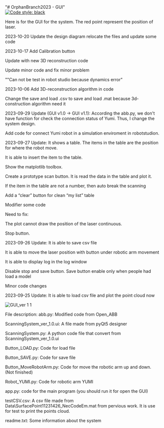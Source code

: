 "# OrphanBranch2023 - GUI"  
[![Code style: black](https://img.shields.io/badge/code%20style-black-000000.svg)](https://github.com/psf/black)

Here is for the GUI for the system. The red point represent the position of laser.

2023-10-20
Update the design diagram
relocate the files and update some code

2023-10-17
Add Calibration button

Update with new 3D reconstruction code

Update minor code and fix minor problem

""Can not be test in robot studio because dynamics error"

2023-10-06
Add 3D-reconstruction algorithm in code

Change the save and load .csv to save and load .mat because 3d- construction algorithm need it

2023-09-29 Update (GUI v1.0 -> GUI v1.1):
According the abb.py, we don't have function for check the connection status of Yumi. Thus, I change the system design.

Add code for connect Yumi robot in a simulation enviroment in robotstudion.

2023-09-27 Update:
It shows a table. The items in the table are the position for where the robot move.

It is able to insert the item to the table.

Show the matplotlib toolbox. 

Create a prototype scan button. It is read the data in the table and plot it. 

If the item in the table are not a number, then auto break the scanning

Add a “clear” button for clean “my list” table

Modifier some code 

Need to fix: 

The plot cannot draw the position of the laser continuous. 

Stop button.

2023-09-26 Update: 
It is able to save csv file

It is able to move the laser position with button under robotic arm movement

It is able to display log in the log window
                   
Disable stop and save button. Save button enable only when people had load a model

Minor code changes

2023-09-25 Update: 
It is able to load csv file and plot the point cloud now

![GUI_ver 1 1](https://github.com/MDU-C2/MicroTomography/assets/144024751/57e4b112-7a22-40ac-b46e-ff138bea6870)

File description:
abb.py: Modified code from Open_ABB

ScanningSystem_ver_1.0.ui: A file made from pyQt5 designer

ScanningSystem.py: A python code file that convert from ScanningSystem_ver_1.0.ui

Button_LOAD.py: Code for load file 

Button_SAVE.py: Code for save file

Button_MoveRobotArm.py: Code for move the robotic arm up and down. (Not finished)

Robot_YUMI.py: Code for robotic arm YUMI

app.py: code for the main program (you should run it for open the GUI)

testCSV.csv: A csv file made from Data\SurfacePoint11231426_NecCodeEm.mat from pervious work. It is use for test to print the points cloud.

readme.txt: Some information about the system
